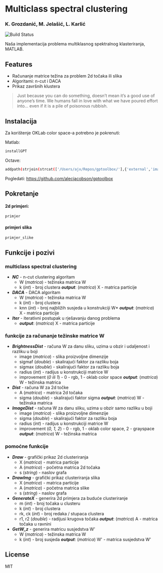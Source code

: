 # Multiclass spectral clustering
### K. Grozdanić, M. Jelašić, L. Karlić

![Build Status](https://travis-ci.org/joemccann/dillinger.svg?branch=master)

Naša implementacija problema multiklasnog spektralnog klasteriranja, MATLAB.

## Features

- Računanje matrice težina za problem 2d točaka ili slika
- Algoritami: n-cut i DACA
- Prikaz završnih klustera



> Just because you can do something, doesn’t mean 
> it’s a good use of anyone’s time. We humans fall 
> in love with what we have poured effort into… 
> even if it is a pile of poisonous rubbish.

## Instalacija

Za korištenje OKLab color space-a potrebno je pokrenuti:

Matlab:
```sh
installGPT
```
Octave:
```sh
addpath(strjoin(strcat(['/Users/ajx/Repos/gptoolbox/'],{'external','imageprocessing', 'images', 'matrix', 'mesh', 'mex', 'quat','utility','wrappers'}),':'))
```
Pogledati: https://github.com/alecjacobson/gptoolbox



## Pokretanje
#### 2d primjeri:
```sh
primjer
```

#### primjeri slika
```sh
primjer_slike
```



## Funkcije i pozivi

### multiclass spectral clustering
- ***NC*** - n-cut clustering algoritam
    -  W (*matrica*) - težinska matrica W
    -  k (*int*) - broj clustera
    ***output***: (*matrica*) X - matrica particije
- ***DACA*** - DACA algoritam
    -  W (*matrica*) - težinska matrica W
    -  k (*int*) - broj clustera
    -  knn (*int*) - broj najbližih susjeda u konstrukciji W*
    ***output***: (*matrica*) X - matrica particije
- ***Iter*** - iterativni postupak u rješavanju danog problema
    - ***output***: (*matrica*) X - matrica particije



### funkcije za računanje težinske matrice W
- ***BrightnessDist*** - računa W za danu sliku, uzima u obzir i udaljenost i razliku u boji
    - image (*matrica*) - slika proizvoljne dimenzije
    - sigmaf (*double*) - skalirajući faktor za razliku boja
    - sigmax (*double*) - skalirajući faktor za razliku boja
    - radius (*int*) - radijus u konstrukciji matrice W
    - improvement (*0 ili 1*) - 0 - rgb, 1 - oklab color space
    ***output***: (*matrica*) W - težinska matrica
- ***Dist*** - računa W za 2d točke
    - A (*matrica*) - matrica 2d točaka
    - sigma (*double*) - skalirajući faktor sigma
    ***output***: (*matrica*) W - težinska matrica
- ***ImageDist*** - računa W za danu sliku, uzima u obzir samo razliku u boji
    - image (*matrica*) - slika proizvoljne dimenzije
    - sigma (*double*) - skalirajući faktor za razliku boja
    - radius (*int*) - radijus u konstrukciji matrice W
    - improvement (*0, 1, 2*) - 0 - rgb, 1 - oklab color space, 2 - grayspace
    ***output***: (*matrica*) W - težinska matrica


    
### pomoćne funkcije
- ***Draw*** - grafički prikaz 2d clusteriranja
    - X (*matrica*) - matrica particije
    - A (*matrica*) - početna matrica 2d točaka
    - s (*string*) - naslov grafa
- ***DrawImg*** - grafički prikaz clusteriranja slika
    - X (*matrica*) - matrica particije
    - A (*matrica*) - početna matrica slike
    - s (*string*) - naslov grafa
- ***GenerateX*** - generira 2d primjera za buduće clusteriranje
    - m (*int*) - broj točaka u clusteru
    - k (*int*) - broj clustera
    - rk, ck (*int*) - broj redaka / stupaca clustera
    - r1, r2 (*double*) - radijusi krugova točaka
    ***output***: (*matrica*) A - matrica točaka u ravnini
- ***GetW_z*** - generira matricu susjedstva W'
    - W (*matrica*) - težinska matrica W
    - k (*int*) - broj susjeda
    ***output***: (*matrica*) W' - matrica susjedstva W'



## License
MIT
